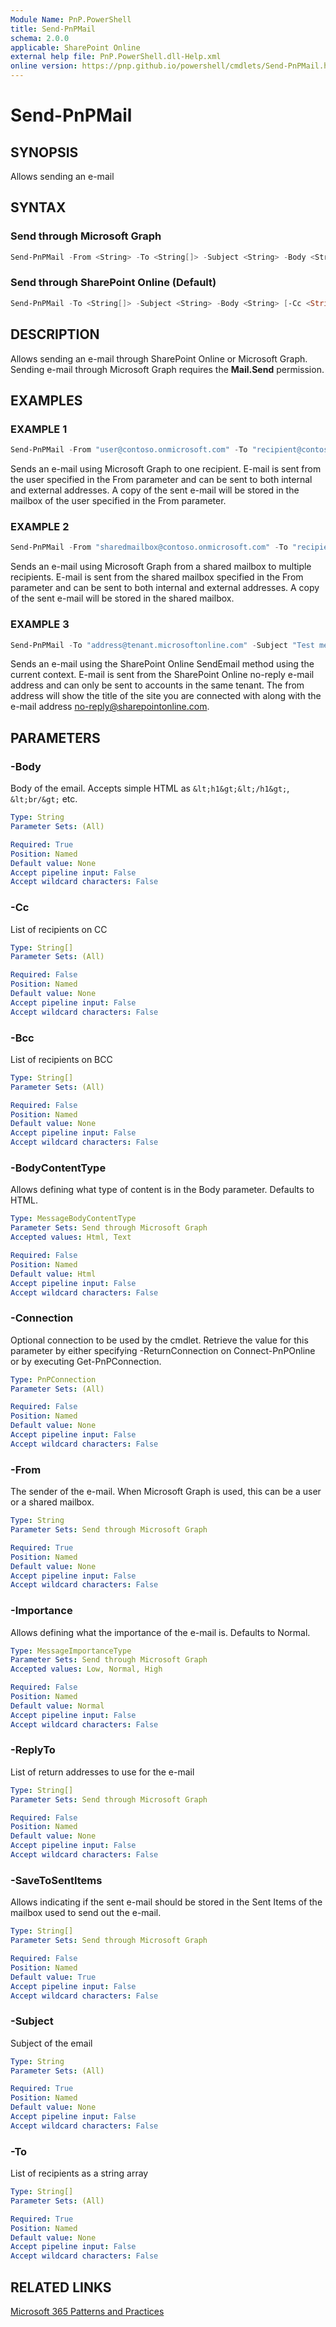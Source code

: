 ```yaml
---
Module Name: PnP.PowerShell
title: Send-PnPMail
schema: 2.0.0
applicable: SharePoint Online
external help file: PnP.PowerShell.dll-Help.xml
online version: https://pnp.github.io/powershell/cmdlets/Send-PnPMail.html
---
```

 
# Send-PnPMail

## SYNOPSIS
Allows sending an e-mail

## SYNTAX

### Send through Microsoft Graph

```powershell
Send-PnPMail -From <String> -To <String[]> -Subject <String> -Body <String> [-Cc <String[]>] [-Bcc <String[]>] [-ReplyTo <String[]>] [-Importance <MessageImportanceType>] [-BodyContentType <MessageBodyContentType>] [-SaveToSentItems <bool>] [-Connection <PnPConnection>] [-Verbose]
```

### Send through SharePoint Online (Default)

```powershell
Send-PnPMail -To <String[]> -Subject <String> -Body <String> [-Cc <String[]>] [-Bcc <String[]>] [-Connection <PnPConnection>] [-Verbose]
```

## DESCRIPTION

Allows sending an e-mail through SharePoint Online or Microsoft Graph. Sending e-mail through Microsoft Graph requires the **Mail.Send** permission.

## EXAMPLES

### EXAMPLE 1
```powershell
Send-PnPMail -From "user@contoso.onmicrosoft.com" -To "recipient@contoso.com" -Subject "Test message" -Body "This is a test message"
```

Sends an e-mail using Microsoft Graph to one recipient. E-mail is sent from the user specified in the From parameter and can be sent to both internal and external addresses. A copy of the sent e-mail will be stored in the mailbox of the user specified in the From parameter.

### EXAMPLE 2
```powershell
Send-PnPMail -From "sharedmailbox@contoso.onmicrosoft.com" -To "recipient1@contoso.com","recipient2@contoso.com","recipient3@contoso.com" -Cc "recipient4@contoso.com" -Bcc "recipient5@contoso.com" -Subject "Test message" -Body "This is a test message" -Importance Low
```

Sends an e-mail using Microsoft Graph from a shared mailbox to multiple recipients. E-mail is sent from the shared mailbox specified in the From parameter and can be sent to both internal and external addresses. A copy of the sent e-mail will be stored in the shared mailbox.

### EXAMPLE 3
```powershell
Send-PnPMail -To "address@tenant.microsoftonline.com" -Subject "Test message" -Body "This is a test message"
```

Sends an e-mail using the SharePoint Online SendEmail method using the current context. E-mail is sent from the SharePoint Online no-reply e-mail address and can only be sent to accounts in the same tenant. The from address will show the title of the site you are connected with along with the e-mail address no-reply@sharepointonline.com.

## PARAMETERS

### -Body
Body of the email. Accepts simple HTML as `&lt;h1&gt;&lt;/h1&gt;`, `&lt;br/&gt;` etc.

```yaml
Type: String
Parameter Sets: (All)

Required: True
Position: Named
Default value: None
Accept pipeline input: False
Accept wildcard characters: False
```

### -Cc
List of recipients on CC

```yaml
Type: String[]
Parameter Sets: (All)

Required: False
Position: Named
Default value: None
Accept pipeline input: False
Accept wildcard characters: False
```

### -Bcc
List of recipients on BCC

```yaml
Type: String[]
Parameter Sets: (All)

Required: False
Position: Named
Default value: None
Accept pipeline input: False
Accept wildcard characters: False
```

### -BodyContentType
Allows defining what type of content is in the Body parameter. Defaults to HTML.

```yaml
Type: MessageBodyContentType
Parameter Sets: Send through Microsoft Graph
Accepted values: Html, Text

Required: False
Position: Named
Default value: Html
Accept pipeline input: False
Accept wildcard characters: False
```

### -Connection
Optional connection to be used by the cmdlet. Retrieve the value for this parameter by either specifying -ReturnConnection on Connect-PnPOnline or by executing Get-PnPConnection.

```yaml
Type: PnPConnection
Parameter Sets: (All)

Required: False
Position: Named
Default value: None
Accept pipeline input: False
Accept wildcard characters: False
```

### -From
The sender of the e-mail. When Microsoft Graph is used, this can be a user or a shared mailbox.

```yaml
Type: String
Parameter Sets: Send through Microsoft Graph

Required: True
Position: Named
Default value: None
Accept pipeline input: False
Accept wildcard characters: False
```

### -Importance
Allows defining what the importance of the e-mail is. Defaults to Normal.

```yaml
Type: MessageImportanceType
Parameter Sets: Send through Microsoft Graph
Accepted values: Low, Normal, High

Required: False
Position: Named
Default value: Normal
Accept pipeline input: False
Accept wildcard characters: False
```

### -ReplyTo
List of return addresses to use for the e-mail

```yaml
Type: String[]
Parameter Sets: Send through Microsoft Graph

Required: False
Position: Named
Default value: None
Accept pipeline input: False
Accept wildcard characters: False
```

### -SaveToSentItems
Allows indicating if the sent e-mail should be stored in the Sent Items of the mailbox used to send out the e-mail.

```yaml
Type: String[]
Parameter Sets: Send through Microsoft Graph

Required: False
Position: Named
Default value: True
Accept pipeline input: False
Accept wildcard characters: False
```

### -Subject
Subject of the email

```yaml
Type: String
Parameter Sets: (All)

Required: True
Position: Named
Default value: None
Accept pipeline input: False
Accept wildcard characters: False
```

### -To
List of recipients as a string array

```yaml
Type: String[]
Parameter Sets: (All)

Required: True
Position: Named
Default value: None
Accept pipeline input: False
Accept wildcard characters: False
```

## RELATED LINKS

[Microsoft 365 Patterns and Practices](https://aka.ms/m365pnp)